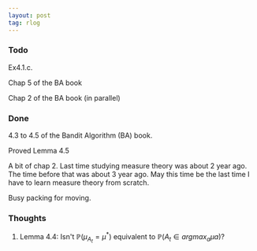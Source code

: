 ```yaml
---
layout: post
tag: rlog
---
```


### Todo

Ex4.1.c. 

Chap 5 of the BA book

Chap 2 of the BA book (in parallel)

### Done

4.3 to 4.5 of the Bandit Algorithm (BA) book. 

Proved Lemma 4.5

A bit of chap 2. Last time studying measure theory was about 2 year ago. The time before that was about 3 year ago. May this time be the last time I have to learn measure theory from scratch.

Busy packing for moving.

### Thoughts

1) Lemma 4.4: Isn't $\mathbb{P}(\mu_{A_t} = \mu^*)$ equivalent to $\mathbb{P}(A_t \in argmax_a \mu a)$?